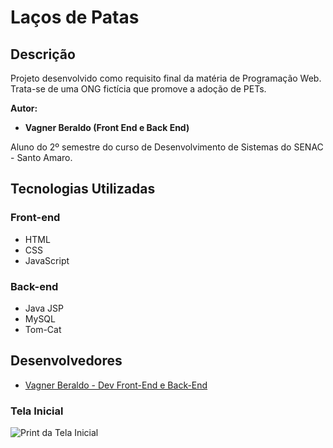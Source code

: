 # Laços de Patas

## Descrição
Projeto desenvolvido como requisito final da matéria de Programação Web. Trata-se de uma ONG fictícia que promove a adoção de PETs.

**Autor:**
- **Vagner Beraldo (Front End e Back End)**

Aluno do 2º semestre do curso de Desenvolvimento de Sistemas do SENAC - Santo Amaro.

## Tecnologias Utilizadas

### Front-end
- HTML
- CSS
- JavaScript

### Back-end
- Java JSP
- MySQL
- Tom-Cat

## Desenvolvedores
- [Vagner Beraldo - Dev Front-End e Back-End](https://github.com/VagnerBeraldo)

### Tela Inicial
![Print da Tela Inicial](https://github.com/VagnerBeraldo/ProjetoPWII/blob/main/web/img/site.PNG)


